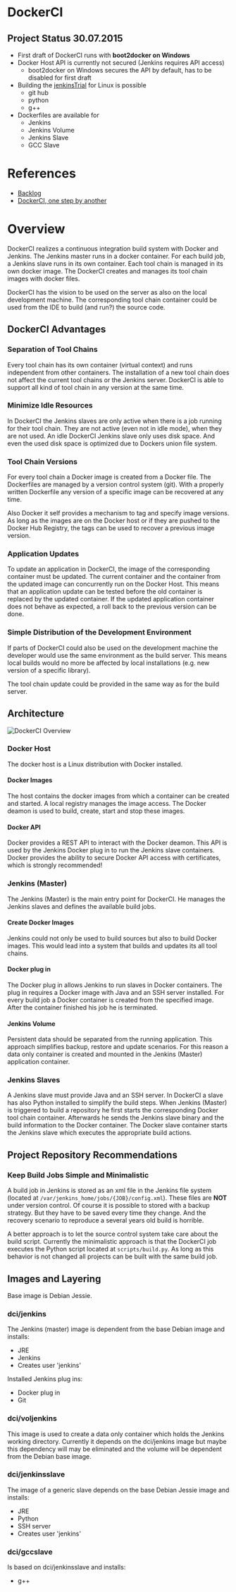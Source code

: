 #   DockerCI
##  Project Status 30.07.2015
- First draft of DockerCI runs with **boot2docker on Windows**
- Docker Host API is currently not secured (Jenkins requires API access)
    * boot2docker on Windows secures the API by default, has to be disabled for first draft
- Building the [jenkinsTrial](https://github.com/icebear8/jenkinsTrial) for Linux is possible
    * git hub
    * python
    * g++
- Dockerfiles are available for
    * Jenkins
    * Jenkins Volume
    * Jenkins Slave
    * GCC Slave

#   References

- [Backlog](doc/Tasks.md)
- [DockerCI, one step by another](doc/Setup.md)

#   Overview
DockerCI realizes a continuous integration build system with Docker and Jenkins.
The Jenkins master runs in a docker container.
For each build job, a Jenkins slave runs in its own container.
Each tool chain is managed in its own docker image.
The DockerCI creates and manages its tool chain images with docker files.

DockerCI has the vision to be used on the server as also on the local development machine.
The corresponding tool chain container could be used from the IDE to build (and run?) the source code.

##  DockerCI Advantages
### Separation of Tool Chains
Every tool chain has its own container (virtual context) and runs independent from other containers.
The installation of a new tool chain does not affect the current tool chains or the Jenkins server.
DockerCI is able to support all kind of tool chain in any version at the same time.

### Minimize Idle Resources
In DockerCI the Jenkins slaves are only active when there is a job running for their tool chain.
They are not active (even not in idle mode), when they are not used.
An idle DockerCI Jenkins slave only uses disk space.
And even the used disk space is optimized due to Dockers union file system.

### Tool Chain Versions
For every tool chain a Docker image is created from a Docker file.
The Dockerfiles are managed by a version control system (git).
With a properly written Dockerfile any version of a specific image can be recovered at any time.

Also Docker it self provides a mechanism to tag and specify image versions.
As long as the images are on the Docker host or if they are pushed to the Docker Hub Registry,
the tags can be used to recover a previous image version.

### Application Updates
To update an application in DockerCI, the image of the corresponding container must be updated.
The current container and the container from the updated image can concurrently run on the Docker Host.
This means that an application update can be tested before the old container is replaced by the updated container.
If the updated application container does not behave as expected, a roll back to the previous version can be done.

### Simple Distribution of the Development Environment
If parts of DockerCI could also be used on the development machine the developer
would use the same environment as the build server.
This means local builds would no more be affected by local installations (e.g. new version of a specific library).

The tool chain update could be provided in the same way as for the build server.

## Architecture
![DockerCI Overview](doc/Images/DockerCI_Overview.jpg "DockerCI overview")

### Docker Host
The docker host is a Linux distribution with Docker installed.

####  Docker Images
The host contains the docker images from which a container can be created and started.
A local registry manages the image access.
The Docker deamon is used to build, create, start and stop these images.

####  Docker API
Docker provides a REST API to interact with the Docker deamon.
This API is used by the Jenkins Docker plug in to run the Jenkins slave containers.
Docker provides the ability to secure Docker API access with certificates, which is strongly recommended!

### Jenkins (Master)
The Jenkins (Master) is the main entry point for DockerCI.
He manages the Jenkins slaves and defines the available build jobs.

####  Create Docker Images
Jenkins could not only be used to build sources but also to build Docker images.
This would lead into a system that builds and updates its all tool chains.

####  Docker plug in
The Docker plug in allows Jenkins to run slaves in Docker containers.
The plug in requires a Docker image with Java and an SSH server installed.
For every build job a Docker container is created from the specified image.
After the container finished his job he is terminated.

####  Jenkins Volume
Persistent data should be separated from the running application.
This approach simplifies backup, restore and update scenarios.
For this reason a data only container is created and mounted in the Jenkins (Master) application container.

### Jenkins Slaves
A Jenkins slave must provide Java and an SSH server.
In DockerCI a slave has also Python installed to simplify the build steps.
When Jenkins (Master) is triggered to build a repository he first starts the corresponding Docker tool chain container.
Afterwards he sends the Jenkins slave binary and the build information to the Docker container.
The Docker slave container starts the Jenkins slave which executes the appropriate build actions.

##  Project Repository Recommendations
### Keep Build Jobs Simple and Minimalistic
A build job in Jenkins is stored as an xml file in the Jenkins file system
(located at `/var/jenkins_home/jobs/{JOB}/config.xml`).
These files are **NOT** under version control.
Of course it is possible to stored with a backup strategy.
But they have to be saved every time they change.
And the recovery scenario to reproduce a several years old build is horrible.

A better approach is to let the source control system take care about the build script.
Currently the minimalistic approach is that the DockerCI job executes the Python script
located at `scripts/build.py`.
As long as this behavior is not changed all projects can be built with the same build job.

##  Images and Layering
Base image is Debian Jessie.

### dci/jenkins
The Jenkins (master) image is dependent from the base Debian image and installs:

- JRE
- Jenkins
- Creates user 'jenkins'

Installed Jenkins plug ins:

- Docker plug in
- Git

### dci/voljenkins
This image is used to create a data only container which holds the Jenkins working directory.
Currently it depends on the dci/jenkins image but maybe this dependency will may be eliminated
and the volume will be dependent from the Debian base image.

### dci/jenkinsslave
The image of a generic slave depends on the base Debian Jessie image and installs:

- JRE
- Python
- SSH server
- Creates user 'jenkins'

### dci/gccslave
Is based on dci/jenkinsslave and installs:

- g++



